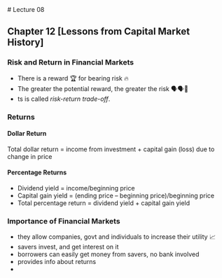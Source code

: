 <missing>
﻿# Lecture 08

## Chapter 12 [Lessons from Capital Market History]

### Risk and  Return in Financial Markets
- There is a reward 🏆 for bearing risk 🔥
- The greater the potential reward, the greater the risk 🗣️🗣️💪
- ts is called *risk-return trade-off*.

### Returns

#### Dollar Return
Total dollar return = income from investment + capital gain (loss) due to change in price

#### Percentage Returns
- Dividend yield = income/beginning price
- Capital gain yield = (ending price – beginning price)/beginning price
- Total percentage return = dividend yield + capital gain yield

### Importance of Financial Markets
- they allow companies, govt and individuals to increase their utility 📈
- savers invest, and get interest on it
- borrowers can easily get money from savers, no bank involved
- provides info about returns
- 

